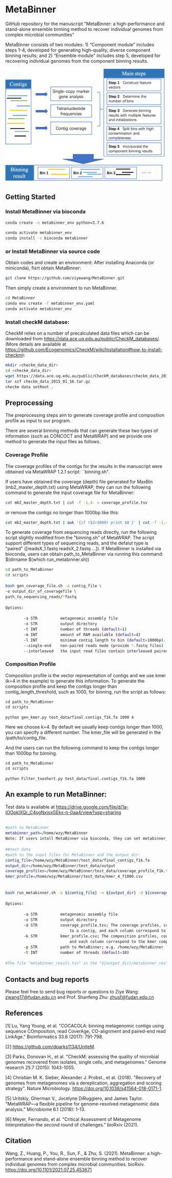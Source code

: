 # MetaBinner
GitHub repository for the manuscript "MetaBinner: a high-performance and stand-alone ensemble binning method to recover individual genomes from complex microbial communities"

MetaBinner consists of two modules: 1) “Component module” includes steps 1-4, developed for generating high-quality, diverse component binning results; and 2) “Ensemble module” includes step 5, developed for recovering individual genomes from the component binning results. 

<p align="center">
<img src="https://github.com/ziyewang/MetaBinner/blob/master/figures/framework0613.png" width="550"/>
</p>

## <a name="started"></a>Getting Started

### <a name="docker"></a>Install MetaBinner via bioconda
```sh
conda create -n metabinner_env python=3.7.6
```
```sh
conda activate metabinner_env
conda install -c bioconda metabinner
```

### <a name="docker"></a>or Install MetaBinner via source code


Obtain codes and create an environment:
After installing Anaconda (or miniconda), fisrt obtain MetaBinner:

```sh
git clone https://github.com/ziyewang/MetaBinner.git
```
Then simply create a environment to run MetaBinner.

```sh
cd MetaBinner
conda env create -f metabinner_env.yaml
conda activate metabinner_env
```

### <a name="docker"></a>Install checkM database:

CheckM relies on a number of precalculated data files which can be downloaded from https://data.ace.uq.edu.au/public/CheckM_databases/. (More details are available at https://github.com/Ecogenomics/CheckM/wiki/Installation#how-to-install-checkm):

```sh
mkdir <checkm_data_dir>
cd <checkm_data_dir>
wget https://data.ace.uq.edu.au/public/CheckM_databases/checkm_data_2015_01_16.tar.gz
tar xzf checkm_data_2015_01_16.tar.gz 
checkm data setRoot .
```

## <a name="preprocessing"></a>Preprocessing

The preprocessing steps aim to generate coverage profile and composition profile as input to our program.

There are several binning methods that can generate these two types of information (such as CONCOCT and MetaWRAP) and we provide one method to generate the input files as follows.
### Coverage Profile
The coverage profiles of the contigs for the results in the manuscript were obtained via MetaWRAP 1.2.1 script: ``binning.sh".

If users have obtained the coverage (depth) file generated for MaxBin (mb2_master_depth.txt) using MetaWRAP, they can run the following command to generate the input coverage file for MetaBinner:
```sh
cat mb2_master_depth.txt | cut -f -1,4- > coverage_profile.tsv
```
or remove the contigs no longer than 1000bp like this:
```sh
cat mb2_master_depth.txt | awk '{if ($2>1000) print $0 }' | cut -f -1,4- > coverage_profile_f1k.tsv

```

To generate coverage from sequencing reads directly, run the following script slightly modified from the "binning.sh" of MetaWRAP. The script support different types of sequencing reads, and the defalut type is "paired" ([readsX_1.fastq readsX_2.fastq ...]). If MetaBinner is installed via bioconda, users can obtain path_to_MetaBinner via running this command: $(dirname $(which run_metabinner.sh))

```sh
cd path_to_MetaBinner
cd scripts

bash gen_coverage_file.sh -a contig_file \
-o output_dir_of_coveragefile \
path_to_sequencing_reads/*fastq

Options:

        -a STR          metagenomic assembly file
        -o STR          output directory
        -t INT          number of threads (default=1)
        -m INT          amount of RAM available (default=4)
        -l INT          minimum contig length to bin (default=1000bp).
        --single-end    non-paired reads mode (provide *.fastq files)
        --interleaved   the input read files contain interleaved paired-end reads

```

### Composition Profile

Composition profile is the vector representation of contigs and we use kmer (k=4 in the example) to generate this information. To generate the composition profile and keep the contigs longer than contig_length_threshold, such as 1000, for binning, run the script as follows:

```
cd path_to_MetaBinner
cd scripts

python gen_kmer.py test_data/final.contigs_f1k.fa 1000 4 
```
Here we choose k=4. By default we usually keep contigs longer than 1000, you can specify a different number. The kmer_file will be generated in the /path/to/contig_file. 

And the users can run the following command to keep the contigs longer than 1000bp for binning.

```
cd path_to_MetaBinner
cd scripts

python Filter_tooshort.py test_data/final.contigs_f1k.fa 1000
```


## <a name="started"></a>An example to run MetaBinner:
Test data is available at https://drive.google.com/file/d/1a-IOOpklXQr_C4sgNxjsxGEkx-n-0aa4/view?usp=sharing
```sh

#path to MetaBinner
metabinner_path=/home/wzy/MetaBinner
Note: If users intall MetaBinner via bioconda, they can set metabinner_path as follows: metabinner_path=$(dirname $(which run_metabinner.sh))

##test data
#path to the input files for MetaBinner and the output dir:
contig_file=/home/wzy/MetaBinner/test_data/final_contigs_f1k.fa
output_dir=/home/wzy/MetaBinner/test_data/output
coverage_profiles=/home/wzy/MetaBinner/test_data/coverage_profile_f1k.tsv
kmer_profile=/home/wzy/MetaBinner/test_data/kmer_4_f1000.csv


bash run_metabinner.sh -a ${contig_file} -o ${output_dir} -d ${coverage_profiles} -k ${kmer_profile} -p ${metabinner_path}

Options:

        -a STR          metagenomic assembly file
        -o STR          output directory
        -d STR          coverage_profile.tsv; The coverage profiles, containing a table where each row correspond
                            to a contig, and each column correspond to a sample. All values are separated with tabs.
        -k STR          kmer_profile.csv; The composition profiles, containing a table where each row correspond to a contig,
                            and each column correspond to the kmer composition of particular kmer. All values are separated with comma.
        -p STR          path to MetaBinner; e.g. /home/wzy/MetaBinner
        -t INT          number of threads (default=10)

#The file "metabinner_result.tsv" in the "${output_dir}/metabinner_res" is the final output.
```

## <a name="contact"></a>Contacts and bug reports
Please feel free to send bug reports or questions to
Ziye Wang: zwang17@fudan.edu.cn and Prof. Shanfeng Zhu: zhusf@fudan.edu.cn

## <a name="References"></a>References

[1] Lu, Yang Young, et al. "COCACOLA: binning metagenomic contigs using sequence COmposition, read CoverAge, CO-alignment and paired-end read LinkAge." Bioinformatics 33.6 (2017): 791-798.

[2] https://github.com/dparks1134/UniteM.

[3] Parks, Donovan H., et al. "CheckM: assessing the quality of microbial genomes recovered from isolates, single cells, and metagenomes." Genome research 25.7 (2015): 1043-1055.

[4] Christian M. K. Sieber, Alexander J. Probst., et al. (2018). "Recovery of genomes from metagenomes via a dereplication, aggregation and scoring strategy". Nature Microbiology. https://doi.org/10.1038/s41564-018-0171-1.

[5] Uritskiy, Gherman V., Jocelyne DiRuggiero, and James Taylor. "MetaWRAP—a flexible pipeline for genome-resolved metagenomic data analysis." Microbiome 6.1 (2018): 1-13.

[6] Meyer, Fernando, et al. "Critical Assessment of Metagenome Interpretation-the second round of challenges." bioRxiv (2021).

## <a name="Citation"></a>Citation

Wang, Z., Huang, P., You, R., Sun, F., & Zhu, S. (2021). MetaBinner: a high-performance and stand-alone ensemble binning method to recover individual genomes from complex microbial communities. bioRxiv. https://doi.org/10.1101/2021.07.25.453671
